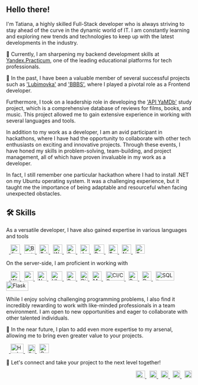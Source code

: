 ## Hello there!

I'm Tatiana, a highly skilled Full-Stack developer who is always striving to stay ahead of the curve in the dynamic world of IT. I am constantly learning and exploring new trends and technologies to keep up with the latest developments in the industry.

🌱 Currently, I am sharpening my backend development skills at [Yandex.Practicum](https://practicum.com/), one of the leading educational platforms for tech professionals.

🔭 In the past, I have been a valuable member of several successful projects such as ['Lubimovka'](https://github.com/Studio-Yandex-Practicum/lubimovka_frontend) and ['BBBS'](https://github.com/whodef/bbbs), where I played a pivotal role as a Frontend developer.

Furthermore, I took on a leadership role in developing the ['API YaMDb'](https://github.com/whodef/api_yamdb) study project, which is a comprehensive database of reviews for films, books, and music. This project allowed me to gain extensive experience in working with several languages and tools.

In addition to my work as a developer, I am an avid participant in hackathons, where I have had the opportunity to collaborate with other tech enthusiasts on exciting and innovative projects. Through these events, I have honed my skills in problem-solving, team-building, and project management, all of which have proven invaluable in my work as a developer.

In fact, I still remember one particular hackathon where I had to install .NET on my Ubuntu operating system. It was a challenging experience, but it taught me the importance of being adaptable and resourceful when facing unexpected obstacles.

## 🛠️ Skills

As a versatile developer, I have also gained expertise in various languages and tools
<p align="left"> 
  &nbsp;&nbsp;<a href="https://www.figma.com/" target="_blank"> 
    <img src="https://www.vectorlogo.zone/logos/figma/figma-icon.svg" alt="figma" width="25" height="25"/>
  </a>&nbsp;
  <a href="https://getbootstrap.com/" target="_blank"> 
    <img src="https://upload.wikimedia.org/wikipedia/commons/thumb/b/b2/Bootstrap_logo.svg/512px-Bootstrap_logo.svg.png" alt="Bootstrap" width="30" height="25"/>
  </a>&nbsp;
  <a href="https://tailwindcss.com/" target="_blank"> 
    <img src="https://upload.wikimedia.org/wikipedia/commons/thumb/d/d5/Tailwind_CSS_Logo.svg/640px-Tailwind_CSS_Logo.svg.png" alt="Tailwind" width="25" height="25"/>
  </a>&nbsp;
  <a href="https://webpack.js.org/" target="_blank"> 
    <img src="https://iconape.com/wp-content/png_logo_vector/webpack-logo.png" alt="Webpack" width="25" height="25"/>
  </a>&nbsp;
  <a href="https://sass-lang.com/styleguide/brand" target="_blank"> 
    <img src="https://sass-lang.com/assets/img/styleguide/seal-color-aef0354c.png" alt="Sass" width="25" height="25"/>
  </a>&nbsp;
  <a href="https://www.javascript.com/" target="_blank"> 
    <img src="https://cdn.iconscout.com/icon/free/png-256/javascript-2752148-2284965.png" alt="JavaScript" width="25" height="25"/>
  </a>&nbsp;
  <a href="https://reactjs.org/" target="_blank"> 
    <img src="https://upload.wikimedia.org/wikipedia/commons/thumb/a/a7/React-icon.svg/2300px-React-icon.svg.png" alt="React" width="28" height="25"/>
  </a>&nbsp;
  <a href="https://www.typescriptlang.org/" target="_blank"> 
    <img src="https://upload.wikimedia.org/wikipedia/commons/thumb/4/4c/Typescript_logo_2020.svg/1200px-Typescript_logo_2020.svg.png" alt="TypeScript" width="25" height="25"/>
  </a>&nbsp;
  <a href="https://nextjs.org/" target="_blank"> 
    <img src="https://www.rlogical.com/wp-content/uploads/2021/08/Rlogical-Blog-Images-thumbnail.png" alt="Next.js" width="25" height="25"/>
  </a>&nbsp;
  <a href="https://jestjs.io/" target="_blank"> 
    <img src="https://cdn.freebiesupply.com/logos/large/2x/jest-logo-png-transparent.png" alt="Tests: Jest" width="25" height="25"/>
  </a>
</p>

On the server-side, I am proficient in working with 
<p align="left">
  &nbsp;&nbsp;<a href="https://www.jetbrains.com/pycharm/" target="_blank"> 
    <img src="https://www.helenjoscott.com/wp-content/uploads/2022/03/jb_beam.png" alt="WebStorm" width="25" height="25"/>
  </a>&nbsp;
  <a href="https://expressjs.com/" target="_blank"> 
    <img src="https://assets.website-files.com/61ca3f775a79ec5f87fcf937/6202fcdee5ee8636a145a41b_1234.png" alt="express.js" width="25" height="25"/>
  </a>&nbsp;
  <a href="https://nodejs.org/en/" target="_blank"> 
    <img src="https://devstickers.com/assets/img/pro/kh7x.png" alt="Node.js" width="25" height="25"/>
  </a>&nbsp;
  <a href="https://ubuntu.com/" target="_blank"> 
    <img src="https://1000logos.net/wp-content/uploads/2017/06/Ubuntu-Logo.png" alt="Ubuntu" width="30" height="25"/>
  </a>&nbsp;
  <a href="https://www.python.org/" target="_blank"> 
    <img src="https://upload.wikimedia.org/wikipedia/commons/thumb/c/c3/Python-logo-notext.svg/1200px-Python-logo-notext.svg.png" alt="Python 3" width="25" height="25"/>
  </a>&nbsp;
  <a href="https://www.djangoproject.com/" target="_blank"> 
    <img src="https://seeklogo.com/images/D/django-logo-F46C1DD95E-seeklogo.com.png" alt="Django" width="21" height="25"/>
  </a>&nbsp;
  <a href="https://www.mongodb.com/" target="_blank"> 
    <img src="https://emanueleciriachi.net/wp-content/uploads/2019/01/logo-mongodb-png-mongodb-logo-png-400.png" alt="MongoDB" width="25" height="25"/>
  </a>&nbsp;
  <a href="#" target="_blank"> 
    <img src="https://blog.hubspot.com/hs-fs/hubfs/Google%20Drive%20Integration/CICD%20(V4).png?width=650&name=CICD%20(V4).png" alt="CI/CD" width="50" height="25"/>
  </a>&nbsp;
  <a href="https://www.postgresql.org/" target="_blank"> 
    <img src="https://upload.wikimedia.org/wikipedia/commons/thumb/2/29/Postgresql_elephant.svg/993px-Postgresql_elephant.svg.png" alt="PostgreSQL" width="25" height="25"/>
  </a>&nbsp;
  <a href="https://www.docker.com/" target="_blank"> 
    <img src="https://cdn-icons-png.flaticon.com/512/5969/5969059.png" alt="Docker" width="25" height="25"/>
  </a>&nbsp;
  <a href="https://www.sqlite.org/index.html" target="_blank"> 
    <img src="https://upload.wikimedia.org/wikipedia/commons/thumb/3/38/SQLite370.svg/1280px-SQLite370.svg.png" alt="SQLite" width="50" height="25"/>
  </a>
   <a href="https://flask.palletsprojects.com/en/2.1.x/" target="_blank"> 
    <img src="https://upload.wikimedia.org/wikipedia/commons/thumb/3/3c/Flask_logo.svg/1280px-Flask_logo.svg.png" alt="Flask" width="60" height="25"/>
  </a>
</p>



While I enjoy solving challenging programming problems, I also find it incredibly rewarding to work with like-minded professionals in a team environment. I am open to new opportunities and eager to collaborate with other talented individuals.

🏹 In the near future, I plan to add even more expertise to my arsenal, allowing me to bring even greater value to your projects.
<p align="left">
  &nbsp;&nbsp;<a href="https://www.haskell.org/" target="_blank"> 
    <img src="https://res.cloudinary.com/practicaldev/image/fetch/s--G0P1KX-J--/c_imagga_scale,f_auto,fl_progressive,h_900,q_auto,w_1600/https://thepracticaldev.s3.amazonaws.com/i/5sbbqt9sxzw0sspnr7at.png" alt="Haskell" width="35" height="25"/>
  </a>&nbsp;
  <a href="https://pytorch.org/" target="_blank"> 
    <img src="https://upload.wikimedia.org/wikipedia/commons/thumb/1/10/PyTorch_logo_icon.svg/1200px-PyTorch_logo_icon.svg.png" alt="PyTorch" width="20" height="23"/>
  </a>&nbsp;
  <a href="https://go.dev/" target="_blank"> 
    <img src="https://realtoughcandy.com/wp-content/uploads/2020/11/golang-gopher.png" alt="Go Lang" width="26" height="25"/>
  </a>
</p>

🤝 Let's connect and take your project to the next level together!



<!-- 🤸‍♀️ Sometimes it's fun and challenging to solve programming problems, but it’s also incredibly rewarding. -->
<!-- 
&nbsp;&nbsp;<a href="https://www.codewars.com/users/whodef/stats"><img src="https://www.codewars.com/users/whodef/badges/small" /></a>

* <a href="https://leetcode.com/awedev/" target="_blank">Leetcode Profile</a>

* <a href="https://www.hackerrank.com/whodef" target="_blank">HackerRank Profile</a> -->
<!-- 🤝 I am open to cooperation and teamwork -->

<p align="right">
  <a href="mailto:tatiana@seliuk.com">
    <img src="https://cdn.pixabay.com/photo/2019/10/19/17/24/gmail-4561841_1280.png" alt="e-mail" width="25" height="20" />
  </a>&nbsp;
  <a href="https://t.me/whodef" target="_blank">
    <img src="https://pnggrid.com/wp-content/uploads/2021/04/telegram-logo-circle-1024x1024.png" alt="Telegram" width="20" height="20" />
  </a>&nbsp;
  <a href="https://www.linkedin.com/in/tatiana-seliuk/" target="_blank">
    <img src="https://upload.wikimedia.org/wikipedia/commons/thumb/c/ca/LinkedIn_logo_initials.png/800px-LinkedIn_logo_initials.png" alt="LinkedIn" width="20" height="20" />
  </a>&nbsp;
  <a href="https://www.instagram.com/whodef/" target="_blank">
     <img src="https://seeklogo.com/images/I/instagram-logo-041EABACE1-seeklogo.com.png" alt="Insta" width="20" height="20" />
   </a>&nbsp;
   <a href="https://twitter.com/whodefinit" target="_blank">
     <img src="https://www.pngall.com/wp-content/uploads/2016/07/Twitter-Download-PNG.png" alt="Twitter" width="20" height="20" />
   </a>
</p>
